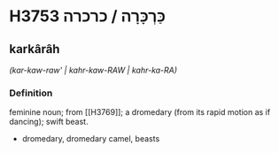 # H3753 כַּרְכָּרָה / כרכרה

## karkârâh

_(kar-kaw-raw' | kahr-kaw-RAW | kahr-ka-RA)_

### Definition

feminine noun; from [[H3769]]; a dromedary (from its rapid motion as if dancing); swift beast.

- dromedary, dromedary camel, beasts
